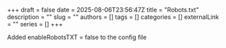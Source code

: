 +++ 
draft = false
date = 2025-08-06T23:56:47Z
title = "Robots.txt"
description = ""
slug = ""
authors = []
tags = []
categories = []
externalLink = ""
series = []
+++

Added enableRobotsTXT = false to the config file

